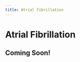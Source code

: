 ```yaml
---
title: Atrial Fibrillation
---
```


# Atrial Fibrillation

## Coming Soon!

<!-- ## Overview
Atrial fibrillation is a common cardiac arrhythmia treated through catheter ablation, a procedure that requires precise control of the catheter tip to create lesions on the heart wall.

## Our Approach
We propose a compact magnetic catheter ablation system using a ball-chain-based magnetic catheter and cart-mounted rotating magnets for external actuation.

## Project Media

<!-- {% include carousel.html 
  width="700px"
  height="400px"
  images="
    /images/videos/ISMR25_video.mp4,
    /images/posts/ISMR2025_experiments.jpg,
    /images/projects/stroke_project/actuation_sys.jpg

  "
  captions="
    video,
    Re,
    img2
  "
%} -->

<!-- 
## Related Publications -->
